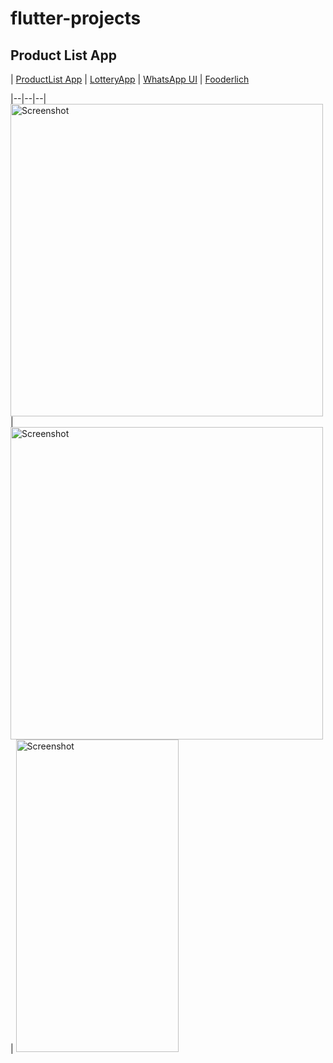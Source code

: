 # flutter-projects


## Product List App
 | [ProductList App](https://github.com/dckakon/flutter-projects/tree/master/product-list) | [LotteryApp](https://github.com/dckakon/flutter-projects/tree/master/lottery_app) | [WhatsApp UI](https://github.com/dckakon/flutter-projects/tree/master/whatsapp_ui) | [Fooderlich](https://github.com/dckakon/flutter-projects/tree/master/fooderlich)

|--|--|--|
<img src="https://github.com/dckakon/flutter-projects/tree/master/screenshots/productlist.gif" height="500" alt="Screenshot"/> | <img src="https://github.com/dckakon/flutter-projects/tree/master/screenshots/lotteryapp.gif" height="500" alt="Screenshot"/> | <img src="https://github.com/dckakon/flutter-projects/tree/master/screenshots/whatsapp.png" height="500" width="260"  alt="Screenshot"/> 



